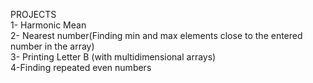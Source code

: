 PROJECTS  
1- Harmonic Mean  
2- Nearest number(Finding min and max elements close to the entered number in the array)   
3- Printing Letter B (with multidimensional arrays)  
4-Finding repeated even numbers
